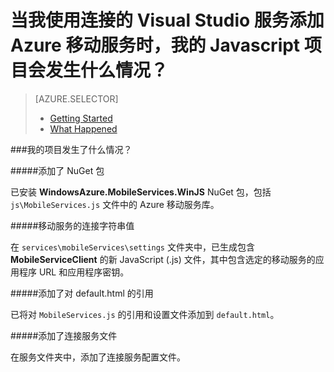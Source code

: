 <properties 
	pageTitle="通过使用 Visual Studio 连接服务将移动服务添加到 Javascript 应用时会发生什么情况？" 
	description="描述 Visual Studio 中的 Azure 移动服务项目发生了什么情况" 
	services="mobile-services" 
	documentationCenter="" 
	authors="patshea123" 
	manager="douge" 
	editor=""/>

<tags 
	ms.service="mobile-services" 
	ms.date="09/23/2015" 
	wacn.date="11/27/2015"/>

# 当我使用连接的 Visual Studio 服务添加 Azure 移动服务时，我的 Javascript 项目会发生什么情况？

> [AZURE.SELECTOR]
> - [Getting Started](/documentation/articles/vs-mobile-services-javascript-getting-started)
> - [What Happened](/documentation/articles/vs-mobile-services-javascript-what-happened)

###我的项目发生了什么情况？

#####添加了 NuGet 包

已安装 **WindowsAzure.MobileServices.WinJS** NuGet 包，包括 `js\MobileServices.js` 文件中的 Azure 移动服务库。
  
#####移动服务的连接字符串值 

在 `services\mobileServices\settings` 文件夹中，已生成包含 **MobileServiceClient** 的新 JavaScript (.js) 文件，其中包含选定的移动服务的应用程序 URL 和应用程序密钥。


#####添加了对 default.html 的引用

已将对 `MobileServices.js` 的引用和设置文件添加到 `default.html`。


#####添加了连接服务文件

在服务文件夹中，添加了连接服务配置文件。



 

<!---HONumber=82-->